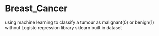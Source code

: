 # Breast_Cancer
using machine learning  to classify a tumour as malignant(0) or benign(1) without Logistc regression library sklearn built in dataset 
